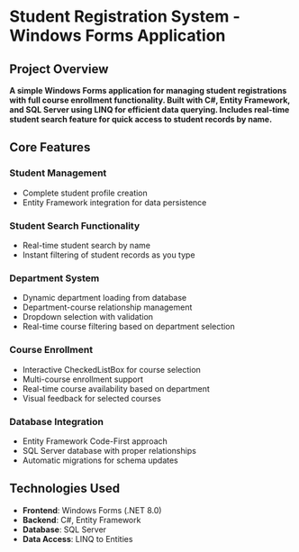 # Student Registration System - Windows Forms Application

## Project Overview
**A simple Windows Forms application for managing student registrations with full course enrollment functionality. Built with C#, Entity Framework, and SQL Server using LINQ for efficient data querying. Includes real-time student search feature for quick access to student records by name.**

## Core Features

### Student Management
- Complete student profile creation
- Entity Framework integration for data persistence

### Student Search Functionality
- Real-time student search by name
- Instant filtering of student records as you type

### Department System  
- Dynamic department loading from database
- Department-course relationship management
- Dropdown selection with validation
- Real-time course filtering based on department selection

### Course Enrollment
- Interactive CheckedListBox for course selection
- Multi-course enrollment support
- Real-time course availability based on department
- Visual feedback for selected courses
  
### Database Integration
- Entity Framework Code-First approach
- SQL Server database with proper relationships
- Automatic migrations for schema updates

## Technologies Used
- **Frontend**: Windows Forms (.NET 8.0)
- **Backend**: C#, Entity Framework 
- **Database**: SQL Server
- **Data Access**: LINQ to Entities
